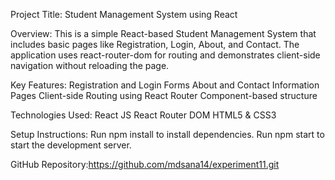 Project Title: Student Management System using React

Overview:
This is a simple React-based Student Management System that includes basic pages like Registration, Login, About, and Contact. The application uses react-router-dom for routing and demonstrates client-side navigation without reloading the page.

Key Features:
Registration and Login Forms
About and Contact Information Pages
Client-side Routing using React Router
Component-based structure

Technologies Used:
React JS
React Router DOM
HTML5 & CSS3

Setup Instructions:
Run npm install to install dependencies.
Run npm start to start the development server.

GitHub Repository:https://github.com/mdsana14/experiment11.git
